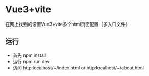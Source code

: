 # Vue3+vite
在网上找到的设置Vue3+vite多个html页面配置（多入口文件）

## 运行
- 首先 npm install
- 运行 npm run dev
- 访问 http:localhost/~/index.html or http:localhost/~/about.html


